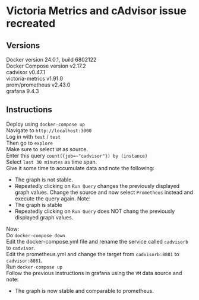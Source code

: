# Victoria Metrics and cAdvisor issue recreated
## Versions
Docker version 24.0.1, build 6802122  
Docker Compose version v2.17.2  
cadvisor v0.47.1  
victoria-metrics v1.91.0  
prom/prometheus v2.43.0  
grafana 9.4.3

## Instructions
Deploy using `docker-compose up`  
Navigate to `http://localhost:3000`  
Log in with `test` / `test`  
Then go to `explore`  
Make sure to select `VM` as source.  
Enter this query `count({job=~"cadvisor"}) by (instance)`  
Select `last 30 minutes` as time span.  
Give it some time to accumulate data and note the following:
* The graph is not stable.
* Repeatedly clicking on `Run Query` changes the previously displayed graph values.
Change the source and now select `Prometheus` instead and execute the query again.
Note:
* The graph is stable
* Repeatedly clicking on `Run Query` does NOT chang the previously displayed graph values.


Now:  
Do `docker-compose down`  
Edit the docker-compose.yml file and rename the service called `cadvisorb` to `cadvisor`.  
Edit the prometheus.yml and change the target from `cadvisorb:8081` to `cadvisor:8081`.  
Run `docker-compose up`  
Follow the previous instructions in grafana using the `VM` data source and note:
* The graph is now stable and comparable to prometheus.

